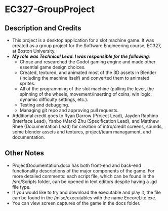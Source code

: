 # EC327-GroupProject

## Description and Credits
 - This project is a desktop application for a slot machine game. It was created as a group project for the Software Engineering course, EC327, at Boston University.
 - ***My role was Technical Lead. I was responsible for the following***:
   - Chose and researched the Godot gaming engine and made other essential game design choices.
   - Created, textured, and animated most of the 3D assets in Blender (including the machine itself) and converted them to animated sprites.
   - All of the programming of the slot machine (pulling the lever, the spinning of the wheels, movement/inserting of coins, win logic, dynamic difficulty settings, etc.).
   - Testing and debugging.
   - Managing git repo and approving pull requests.
 - Additional credit goes to Ryan Darrow (Project Lead), Jayden Raphino (Interface Lead), Yanbo (Mark) Zhu (Specification Lead), and Matthew Rhee (Documentation Lead) for creation of intro/credit screens, sounds, some blender assets and textures, project/team managament, and documentation.


## Other Notes
 - ProjectDocumentation.docx has both front-end and back-end functionality descriptions of the major components of the game. For more detailed comments: each script file, which can be found in the /src/Scripts folder, can be opened in text editors despite having a .gd file type.
 - If you would like to try and download the executable and play it, the file can be found in the /misc/executables with the name EncoreLite.exe.
 - You can view screen captures of the game in the docs folder.
